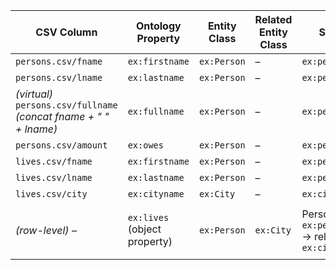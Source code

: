 | CSV Column | Ontology Property | Entity Class | Related Entity Class | Subject Generation | Join Condition | Datatype | Language Annotations |
| ---------------------------------------------------------------------- | ---------------------------- | ---------------- | ------------------------ | ------------------------------------------------------------------------------- | ----------------------------------------------------------------------------------- | ------------------- | -------------------- |
| `persons.csv/fname`                                                    | `ex:firstname`               | `ex:Person`      | –                        | `ex:person/{fname}_{lname}`                                                     | –                                                                                   | `xsd:string`        | –                    |
| `persons.csv/lname`                                                    | `ex:lastname`                | `ex:Person`      | –                        | `ex:person/{fname}_{lname}`                                                     | –                                                                                   | `xsd:string`        | –                    |
| *(virtual)* `persons.csv/fullname` <br/>*(concat fname + " " + lname)* | `ex:fullname`                | `ex:Person`      | –                        | `ex:person/{fname}_{lname}`                                                     | –                                                                                   | `xsd:string`        | –                    |
| `persons.csv/amount`                                                   | `ex:owes`                    | `ex:Person`      | –                        | `ex:person/{fname}_{lname}`                                                     | –                                                                                   | `xsd:double`        | –                    |
| `lives.csv/fname`                                                      | `ex:firstname`               | `ex:Person`      | –                        | `ex:person/{fname}_{lname}`                                                     | –                                                                                   | `xsd:string`        | –                    |
| `lives.csv/lname`                                                      | `ex:lastname`                | `ex:Person`      | –                        | `ex:person/{fname}_{lname}`                                                     | –                                                                                   | `xsd:string`        | –                    |
| `lives.csv/city`                                                       | `ex:cityname`                | `ex:City`        | –                        | `ex:city/{city}`                                                                | –                                                                                   | `xsd:langString`    | `@en` (default)      |
| *(row-level)* –                                                        | `ex:lives` (object property) | `ex:Person`      | `ex:City`                | Person URI `ex:person/{fname}_{lname}` → relates-to → City URI `ex:city/{city}` | `persons.csv.fname = lives.csv.fname` **AND** `persons.csv.lname = lives.csv.lname` | – (object property) | –                    |
